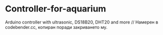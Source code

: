 # Controller-for-aquarium
Arduino controller with ultrasonic, DS18B20, DHT20 and more
// Намерен в codebender.cc, копиран поради закриването му.
